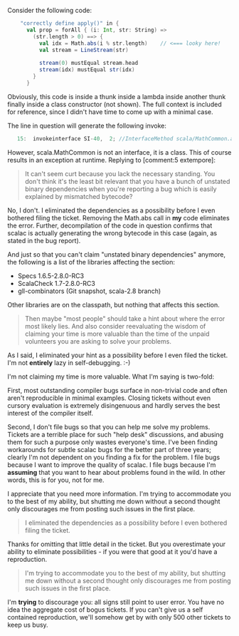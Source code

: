 Consider the following code:

```scala
    "correctly define apply()" in {
      val prop = forAll { (i: Int, str: String) =>
        (str.length > 0) ==> {
          val idx = Math.abs(i % str.length)    // <=== looky here!
          val stream = LineStream(str)
          
          stream(0) mustEqual stream.head
          stream(idx) mustEqual str(idx)
        }
      }
```

Obviously, this code is inside a thunk inside a lambda inside another thunk finally inside a class constructor (not shown).  The full context is included for reference, since I didn't have time to come up with a minimal case.

The line in question will generate the following invoke:

```scala
   15:	invokeinterface	SI-40,  2; //InterfaceMethod scala/MathCommon.abs:(I)I
```

However, scala.MathCommon is not an interface, it is a class.  This of course results in an exception at runtime.
Replying to [comment:5 extempore]:
> It can't seem curt because you lack the necessary standing.  You don't think it's the least bit relevant that you have a bunch of unstated binary dependencies when you're reporting a bug which is easily explained by mismatched bytecode?

No, I don't.   I eliminated the dependencies as a possibility before I even bothered filing the ticket.  Removing the Math.abs call in **my** code eliminates the error.  Further, decompilation of the code in question confirms that scalac is actually generating the wrong bytecode in this case (again, as stated in the bug report).

And just so that you can't claim "unstated binary dependencies" anymore, the following is a list of the libraries affecting the section:

 * Specs 1.6.5-2.8.0-RC3
 * ScalaCheck 1.7-2.8.0-RC3
 * gll-combinators (Git snapshot, scala-2.8 branch)

Other libraries are on the classpath, but nothing that affects this section.


> Then maybe "most people" should take a hint about where the error most likely lies.  And also consider reevaluating the wisdom of claiming your time is more valuable than the time of the unpaid volunteers you are asking to solve your problems.

As I said, I eliminated your hint as a possibility before I even filed the ticket.  I'm not **entirely** lazy in self-debugging.  :-)

I'm not claiming my time is more valuable.  What I'm saying is two-fold:

First, most outstanding compiler bugs surface in non-trivial code and often aren't reproducible in minimal examples.  Closing tickets without even cursory evaluation is extremely disingenuous and hardly serves the best interest of the compiler itself.

Second, I don't file bugs so that you can help me solve my problems.  Tickets are a terrible place for such "help desk" discussions, and abusing them for such a purpose only wastes everyone's time.  I've been finding workarounds for subtle scalac bugs for the better part of three years; clearly I'm not dependent on you finding a fix for the problem.  I file bugs because I want to improve the quality of scalac.  I file bugs because I'm **assuming** that you want to hear about problems found in the wild.  In other words, this is for you, not for me.

I appreciate that you need more information.  I'm trying to accommodate you to the best of my ability, but shutting me down without a second thought only discourages me from posting such issues in the first place.
> I eliminated the dependencies as a possibility before I even bothered filing the ticket.

Thanks for omitting that little detail in the ticket.  But you overestimate your ability to eliminate possibilities - if you were that good at it you'd have a reproduction.

> I'm trying to accommodate you to the best of my ability, but shutting me down without a second thought only discourages me from posting such issues in the first place. 

I'm **trying** to discourage you: all signs still point to user error.  You have no idea the aggregate cost of bogus tickets.  If you can't give us a self contained reproduction, we'll somehow get by with only 500 other tickets to keep us busy.
